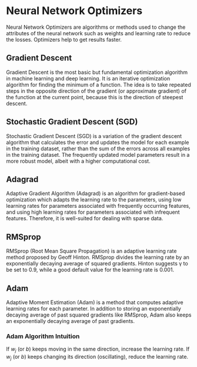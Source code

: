 # Neural Network Optimizers
Neural Network Optimizers are algorithms or methods used to change the attributes of the neural network such as weights and learning rate to reduce the losses. Optimizers help to get results faster.

## Gradient Descent
Gradient Descent is the most basic but fundamental optimization algorithm in machine learning and deep learning. It is an iterative optimization algorithm for finding the minimum of a function. The idea is to take repeated steps in the opposite direction of the gradient (or approximate gradient) of the function at the current point, because this is the direction of steepest descent.

## Stochastic Gradient Descent (SGD)
Stochastic Gradient Descent (SGD) is a variation of the gradient descent algorithm that calculates the error and updates the model for each example in the training dataset, rather than the sum of the errors across all examples in the training dataset. The frequently updated model parameters result in a more robust model, albeit with a higher computational cost.

## Adagrad
Adaptive Gradient Algorithm (Adagrad) is an algorithm for gradient-based optimization which adapts the learning rate to the parameters, using low learning rates for parameters associated with frequently occurring features, and using high learning rates for parameters associated with infrequent features. Therefore, it is well-suited for dealing with sparse data.

## RMSprop
RMSprop (Root Mean Square Propagation) is an adaptive learning rate method proposed by Geoff Hinton. RMSprop divides the learning rate by an exponentially decaying average of squared gradients. Hinton suggests γ to be set to 0.9, while a good default value for the learning rate is 0.001.

## Adam
Adaptive Moment Estimation (Adam) is a method that computes adaptive learning rates for each parameter. In addition to storing an exponentially decaying average of past squared gradients like RMSprop, Adam also keeps an exponentially decaying average of past gradients.

### Adam Algorithm Intuition
If $w_j$ (or $b$) keeps moving in the same direction, increase the learning rate. If $w_j$ (or $b$) keeps changing its direction (oscillating), reduce the learning rate.